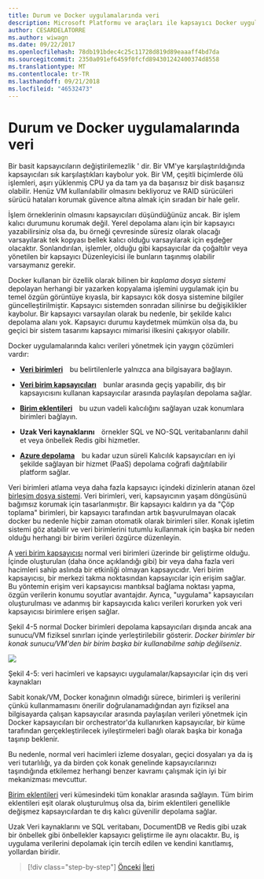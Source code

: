 ```yaml
---
title: Durum ve Docker uygulamalarında veri
description: Microsoft Platformu ve araçları ile kapsayıcı Docker uygulaması yaşam
author: CESARDELATORRE
ms.author: wiwagn
ms.date: 09/22/2017
ms.openlocfilehash: 78db191bdec4c25c11728d819d89eaaaff4bd7da
ms.sourcegitcommit: 2350a091ef6459f0fcfd894301242400374d8558
ms.translationtype: MT
ms.contentlocale: tr-TR
ms.lasthandoff: 09/21/2018
ms.locfileid: "46532473"
---
```

# <a name="state-and-data-in-docker-applications"></a>Durum ve Docker uygulamalarında veri

Bir basit kapsayıcıların değiştirilemezlik ' dir. Bir VM'ye karşılaştırıldığında kapsayıcıları sık karşılaştıkları kaybolur yok. Bir VM, çeşitli biçimlerde ölü işlemleri, aşırı yüklenmiş CPU ya da tam ya da başarısız bir disk başarısız olabilir. Henüz VM kullanılabilir olmasını bekliyoruz ve RAID sürücüleri sürücü hataları korumak güvence altına almak için sıradan bir hale gelir.

İşlem örneklerinin olmasını kapsayıcıları düşündüğünüz ancak. Bir işlem kalıcı durumunu korumak değil. Yerel depolama alanı için bir kapsayıcı yazabilirsiniz olsa da, bu örneği çevresinde süresiz olarak olacağı varsayılarak tek kopyası bellek kalıcı olduğu varsayılarak için eşdeğer olacaktır. Sonlandırılan, işlemler, olduğu gibi kapsayıcılar da çoğaltılır veya yönetilen bir kapsayıcı Düzenleyicisi ile bunların taşınmış olabilir varsaymanız gerekir.

Docker kullanan bir özellik olarak bilinen bir *kaplama dosya sistemi* depolayan herhangi bir yazarken kopyalama işlemini uygulamak için bu temel özgün görüntüye kıyasla, bir kapsayıcı kök dosya sistemine bilgiler güncelleştirilmiştir. Kapsayıcı sistemden sonradan silinirse bu değişiklikler kaybolur. Bir kapsayıcı varsayılan olarak bu nedenle, bir şekilde kalıcı depolama alanı yok. Kapsayıcı durumu kaydetmek mümkün olsa da, bu geçici bir sistem tasarımı kapsayıcı mimarisi ilkesini çakışıyor olabilir.

Docker uygulamalarında kalıcı verileri yönetmek için yaygın çözümleri vardır:

-   [**Veri birimleri**](https://docs.docker.com/engine/tutorials/dockervolumes/) bu belirtilenlerle yalnızca ana bilgisayara bağlayın.

-   [**Veri birim kapsayıcıları**](https://docs.docker.com/engine/tutorials/dockervolumes/#/creating-and-mounting-a-data-volume-container) bunlar arasında geçiş yapabilir, dış bir kapsayıcısını kullanan kapsayıcılar arasında paylaşılan depolama sağlar.

-   [**Birim eklentileri**](https://docs.docker.com/engine/tutorials/dockervolumes/#/mount-a-shared-storage-volume-as-a-data-volume) bu uzun vadeli kalıcılığını sağlayan uzak konumlara birimleri bağlayın.

-   **Uzak Veri kaynaklarını** örnekler SQL ve NO-SQL veritabanlarını dahil et veya önbellek Redis gibi hizmetler.

-   [**Azure depolama**](https://docs.microsoft.com/azure/storage/) bu kadar uzun süreli Kalıcılık kapsayıcıları en iyi şekilde sağlayan bir hizmet (PaaS) depolama coğrafi dağıtılabilir platform sağlar.

Veri birimleri atlama veya daha fazla kapsayıcı içindeki dizinlerin atanan özel [birleşim dosya sistemi](https://docs.docker.com/glossary/?term=Union%20file%20system). Veri birimleri, veri, kapsayıcının yaşam döngüsünü bağımsız korumak için tasarlanmıştır. Bir kapsayıcı kaldırın ya da "Çöp toplama" birimleri, bir kapsayıcı tarafından artık başvurulmayan olacak docker bu nedenle hiçbir zaman otomatik olarak birimleri siler. Konak işletim sistemi göz atabilir ve veri birimlerini tutumlu kullanmak için başka bir neden olduğu herhangi bir birim verileri özgürce düzenleyin.

A [veri birim kapsayıcısı](https://docs.docker.com/glossary/?term=volume) normal veri birimleri üzerinde bir geliştirme olduğu. İçinde oluşturulan (daha önce açıklandığı gibi) bir veya daha fazla veri hacimleri sahip aslında bir etkinliği olmayan kapsayıcıdır. Veri birim kapsayıcısı, bir merkezi takma noktasından kapsayıcılar için erişim sağlar. Bu yöntemin erişim veri kapsayıcısı mantıksal bağlama noktası yapma, özgün verilerin konumu soyutlar avantajdır. Ayrıca, "uygulama" kapsayıcıları oluşturulması ve adanmış bir kapsayıcıda kalıcı verileri korurken yok veri kapsayıcısı birimlere erişen sağlar.

Şekil 4-5 normal Docker birimleri depolama kapsayıcıları dışında ancak ana sunucu/VM fiziksel sınırları içinde yerleştirilebilir gösterir. *Docker birimler bir konak sunucu/VM'den bir birim başka bir kullanabilme sahip değilseniz*.

![](./media/image5.png)

Şekil 4-5: veri hacimleri ve kapsayıcı uygulamalar/kapsayıcılar için dış veri kaynakları

Sabit konak/VM, Docker konağının olmadığı sürece, birimleri iş verilerini çünkü kullanmamasını önerilir doğrulanamadığından ayrı fiziksel ana bilgisayarda çalışan kapsayıcılar arasında paylaşılan verileri yönetmek için Docker kapsayıcıları bir orchestrator'da kullanırken kapsayıcılar, bir küme tarafından gerçekleştirilecek iyileştirmeleri bağlı olarak başka bir konağa taşınıp beklenir.

Bu nedenle, normal veri hacimleri izleme dosyaları, geçici dosyaları ya da iş veri tutarlılığı, ya da birden çok konak genelinde kapsayıcılarınızı taşındığında etkilemez herhangi benzer kavramı çalışmak için iyi bir mekanizması mevcuttur.

[Birim eklentileri](https://docs.docker.com/engine/extend/plugins_volume/) veri kümesindeki tüm konaklar arasında sağlayın. Tüm birim eklentileri eşit olarak oluşturulmuş olsa da, birim eklentileri genellikle değişmez kapsayıcılardan te dış kalıcı güvenilir depolama sağlar.

Uzak Veri kaynaklarını ve SQL veritabanı, DocumentDB ve Redis gibi uzak bir önbellek gibi önbellekler kapsayıcı geliştirme ile aynı olacaktır. Bu, iş uygulama verilerini depolamak için tercih edilen ve kendini kanıtlamış, yollardan biridir.


>[!div class="step-by-step"]
[Önceki](monolithic-applications.md)
[İleri](soa-applications.md)
